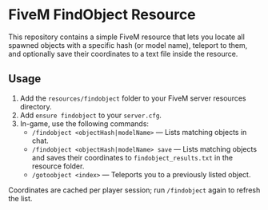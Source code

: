 # FiveM FindObject Resource

This repository contains a simple FiveM resource that lets you locate all spawned objects with a specific hash (or model name), teleport to them, and optionally save their coordinates to a text file inside the resource.

## Usage

1. Add the `resources/findobject` folder to your FiveM server resources directory.
2. Add `ensure findobject` to your `server.cfg`.
3. In-game, use the following commands:
   - `/findobject <objectHash|modelName>` — Lists matching objects in chat.
   - `/findobject <objectHash|modelName> save` — Lists matching objects and saves their coordinates to `findobject_results.txt` in the resource folder.
   - `/gotoobject <index>` — Teleports you to a previously listed object.

Coordinates are cached per player session; run `/findobject` again to refresh the list.
